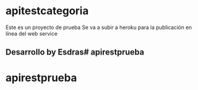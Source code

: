 # apitestcategoria

Este es un proyecto de prueba
Se va a subir a heroku para la publicación en línea
del web service

## Desarrollo by Esdras# apirestprueba
# apirestprueba
